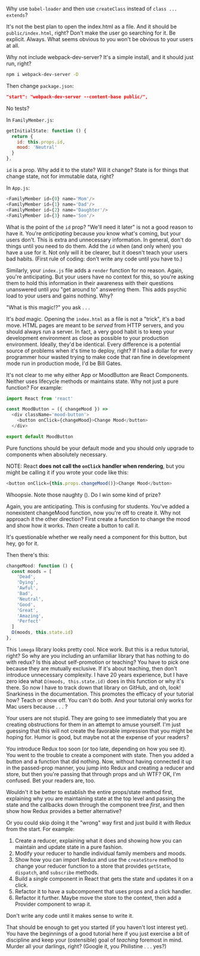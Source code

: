 Why use `babel-loader` and then use `createClass` instead of `class ... extends`?

It's not the best plan to open the index.html as a file. And it should be `public/index.html`, right? Don't make the user go searching for it. Be explicit. Always. What seems obvious to you won't be obvious to your users at all.

Why not include webpack-dev-server? It's a simple install, and it should just run, right?

```sh
npm i webpack-dev-server -D
```

Then change `package.json`:

```json
"start": "webpack-dev-server --content-base public/",
```

No tests?

In `FamilyMember.js`:

```js
getInitialState: function () {
  return {
    id: this.props.id,
    mood: 'Neutral'
  }
},
```

`id` is a prop. Why add it to the state? Will it change? State is for things that change state, not for immutable data, right?

In `App.js`:

```js
<FamilyMember id={0} name='Mom'/>
<FamilyMember id={1} name='Dad'/>
<FamilyMember id={2} name='Daughter'/>
<FamilyMember id={3} name='Son'/>
```

What is the point of the `id` prop? "We'll need it later" is not a good reason to have it. You're *anticipating* because *you* know what's coming, but your users don't. This is extra and unnecessary information. In general, don't do things until you need to do them. Add the `id` when (and only when) you have a use for it. Not only will it be clearer, but it doesn't teach your users bad habits. (First rule of coding: don't write any code until you have to.)

Similarly, your `index.js` file adds a `render` function for no reason. Again, you're anticipating. But your users have no context for this, so you're asking them to hold this information in their awareness with their questions unanswered until *you* "get around to" answering them. This adds psychic load to your users and gains nothing. Why?

"What is this magic!?" you ask . . .

It's *bad* magic. Opening the `index.html` as a file is not a "trick", it's a bad move. HTML pages are meant to be *served* from HTTP servers, and you should always run a server. In fact, a very good habit is to keep your development environment as close as possible to your production environment. Ideally, they'd be identical. Every difference is a potential source of problems when it's time to deploy, right? If I had a dollar for every programmer hour wasted trying to make code that ran fine in development mode run in production mode, I'd be Bill Gates.

It's not clear to me why either App or MoodButton are React Components. Neither uses lifecycle methods or maintains state. Why not just a pure function? For example:

```js
import React from 'react'

const MoodButton = ({ changeMood }) =>
  <div className='mood-button'>
    <button onClick={changeMood}>Change Mood</button>
  </div>

export default MoodButton
```

Pure functions should be your default mode and you should only upgrade to components when absolutely necessary.

NOTE: React **does not call the `onClick` handler when rendering**, but you might be calling it if you wrote your code like this:

```js
<button onClick={this.props.changeMood()}>Change Mood</button>
```

Whoopsie. Note those naughty (). Do I win some kind of prize?

Again, you are anticipating. This is confusing for students. You've added a nonexistent changeMood function, now you're off to create it. Why not approach it the other direction? First create a function to change the mood and show how it works. *Then* create a button to call it.

It's questionable whether we really need a component for this button, but hey, go for it.

Then there's this:

```js
changeMood: function () {
  const moods = [
    'Dead',
    'Dying',
    'Awful',
    'Bad',
    'Neutral',
    'Good',
    'Great',
    'Amazing',
    'Perfect'
  ]
  Ω(moods, this.state.id)
},
```

This `lomega` library looks pretty cool. Nice work. But this is a redux tutorial, right? So why are you including an unfamiliar library that has nothing to do with redux? Is this about self-promotion or teaching? You have to pick one because they are mutually exclusive. If it's about teaching, then don't introduce unnecessary complexity. I have 20 years experience, but I have zero idea what `Ω(moods, this.state.id)` does in this function or why it's there. So now I have to track down that library on GitHub, and oh, look! Snarkiness in the documentation. This promotes the efficacy of your tutorial how? Teach or show off. You can't do both. And your tutorial only works for Mac users because . . . ?

Your users are not stupid. They are going to see immediately that you are creating obstructions for them in an attempt to amuse yourself. I'm just guessing that this will not create the favorable impression that you might be hoping for. Humor is good, but maybe not at the expense of your readers?

You introduce Redux too soon (or too late, depending on how you see it). You went to the trouble to create a component with state. Then you added a button and a function that did nothing. Now, without having connected it up in the passed-prop manner, you jump into Redux and creating a reducer and store, but then you're passing that through props and uh WTF? OK, I'm confused. Bet your readers are, too.

Wouldn't it be better to establish the entire props/state method first, explaining why you are maintaining state at the top level and passing the state and the callbacks down through the component tree *first*, and then show how Redux provides a better alternative?

Or you could skip doing it the "wrong" way first and just build it with Redux from the start. For example:

1. Create a reducer, explaining what it does and showing how you can maintain and update state in a pure fashion.
2. Modify your reducer to handle individual family members and moods.
3. Show how you can import Redux and use the `createStore` method to change your reducer function to a store that provides `getState`, `dispatch`, and `subscribe` methods.
4. Build a *single* component in React that gets the state and updates it on a click.
5. Refactor it to have a subcomponent that uses props and a click handler.
6. Refactor it further. Maybe move the store to the context, then add a Provider component to wrap it.

Don't write any code until it makes sense to write it.

That should be enough to get you started (if you haven't lost interest yet). You have the beginnings of a good tutorial here if you just exercise a bit of discipline and keep your (ostensible) goal of *teaching* foremost in mind. Murder all your darlings, right? (Google it, you Philistine . . . yes?)



